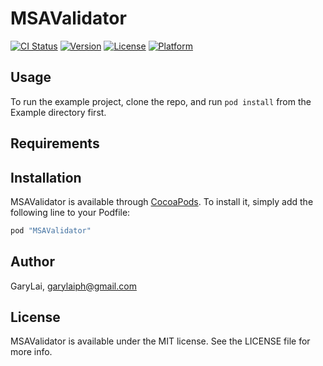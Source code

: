 # MSAValidator

[![CI Status](http://img.shields.io/travis/GaryLai/MSAValidator.svg?style=flat)](https://travis-ci.org/GaryLai/MSAValidator)
[![Version](https://img.shields.io/cocoapods/v/MSAValidator.svg?style=flat)](http://cocoapods.org/pods/MSAValidator)
[![License](https://img.shields.io/cocoapods/l/MSAValidator.svg?style=flat)](http://cocoapods.org/pods/MSAValidator)
[![Platform](https://img.shields.io/cocoapods/p/MSAValidator.svg?style=flat)](http://cocoapods.org/pods/MSAValidator)

## Usage

To run the example project, clone the repo, and run `pod install` from the Example directory first.

## Requirements

## Installation

MSAValidator is available through [CocoaPods](http://cocoapods.org). To install
it, simply add the following line to your Podfile:

```ruby
pod "MSAValidator"
```

## Author

GaryLai, garylaiph@gmail.com

## License

MSAValidator is available under the MIT license. See the LICENSE file for more info.

